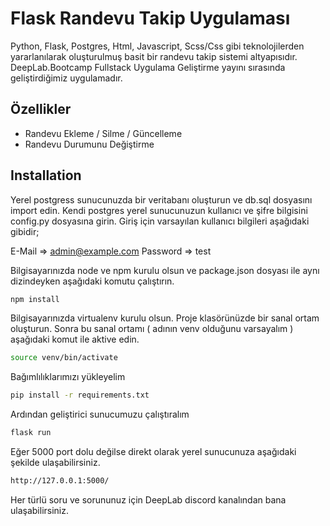 # Flask Randevu Takip Uygulaması

Python, Flask, Postgres, Html, Javascript, Scss/Css gibi teknolojilerden yararlanılarak oluşturulmuş basit bir randevu takip sistemi altyapısıdır. DeepLab.Bootcamp Fullstack Uygulama Geliştirme yayını sırasında geliştirdiğimiz uygulamadır.

## Özellikler

- Randevu Ekleme / Silme / Güncelleme
- Randevu Durumunu Değiştirme

## Installation

Yerel postgress sunucunuzda bir veritabanı oluşturun ve db.sql dosyasını import edin. Kendi postgres yerel sunucunuzun kullanıcı ve şifre bilgisini config.py dosyasına girin. Giriş için varsayılan kullanıcı bilgileri aşağıdaki gibidir;

E-Mail => admin@example.com
Password => test

Bilgisayarınızda node ve npm kurulu olsun ve package.json dosyası ile aynı dizindeyken aşağıdaki komutu çalıştırın.

```sh
npm install
```

Bilgisayarınızda virtualenv kurulu olsun. Proje klasörünüzde bir sanal ortam oluşturun. Sonra bu sanal ortamı ( adının venv olduğunu varsayalım ) aşağıdaki komut ile aktive edin.

```sh
source venv/bin/activate
```
Bağımlılıklarımızı yükleyelim

```sh
pip install -r requirements.txt
```
Ardından geliştirici sunucumuzu çalıştıralım
```sh
flask run
```

Eğer 5000 port dolu değilse direkt olarak yerel sunucunuza aşağıdaki şekilde ulaşabilirsiniz.

```sh
http://127.0.0.1:5000/
```

Her türlü soru ve sorununuz için DeepLab discord kanalından bana ulaşabilirsiniz.

